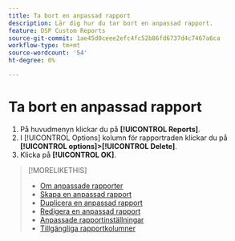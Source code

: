 ```yaml
---
title: Ta bort en anpassad rapport
description: Lär dig hur du tar bort en anpassad rapport.
feature: DSP Custom Reports
source-git-commit: 1ae45d0ceee2efc4fc52b86fd6737d4c7467a6ca
workflow-type: tm+mt
source-wordcount: '54'
ht-degree: 0%

---
```



# Ta bort en anpassad rapport

1. På huvudmenyn klickar du på **[!UICONTROL Reports]**.
1. I [!UICONTROL Options] kolumn för rapportraden klickar du på **[!UICONTROL options]>[!UICONTROL Delete]**.
1. Klicka på **[!UICONTROL OK]**.

>[!MORELIKETHIS]
>
>* [Om anpassade rapporter](/help/dsp/reports/report-about.md)
>* [Skapa en anpassad rapport](/help/dsp/reports/report-create.md)
>* [Duplicera en anpassad rapport](/help/dsp/reports/report-copy.md)
>* [Redigera en anpassad rapport](/help/dsp/reports/report-edit.md)
>* [Anpassade rapportinställningar](/help/dsp/reports/report-settings.md)
>* [Tillgängliga rapportkolumner](/help/dsp/reports/report-columns.md)

